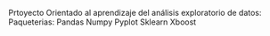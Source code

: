 Prtoyecto Orientado al aprendizaje del análisis exploratorio de datos:
Paqueterias:
Pandas
Numpy
Pyplot
Sklearn
Xboost
